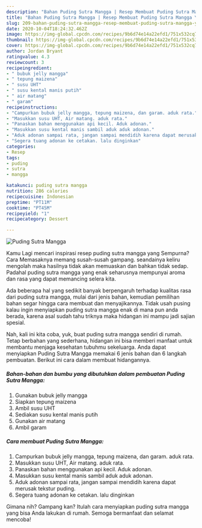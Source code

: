 ```yaml
---
description: "Bahan Puding Sutra Mangga | Resep Membuat Puding Sutra Mangga Yang Enak Dan Lezat"
title: "Bahan Puding Sutra Mangga | Resep Membuat Puding Sutra Mangga Yang Enak Dan Lezat"
slug: 209-bahan-puding-sutra-mangga-resep-membuat-puding-sutra-mangga-yang-enak-dan-lezat
date: 2020-10-04T18:24:32.462Z
image: https://img-global.cpcdn.com/recipes/9b6d74e14a22efd1/751x532cq70/puding-sutra-mangga-foto-resep-utama.jpg
thumbnail: https://img-global.cpcdn.com/recipes/9b6d74e14a22efd1/751x532cq70/puding-sutra-mangga-foto-resep-utama.jpg
cover: https://img-global.cpcdn.com/recipes/9b6d74e14a22efd1/751x532cq70/puding-sutra-mangga-foto-resep-utama.jpg
author: Jordan Bryant
ratingvalue: 4.3
reviewcount: 3
recipeingredient:
- " bubuk jelly mangga"
- " tepung maizena"
- " susu UHT"
- " susu kental manis putih"
- " air matang"
- " garam"
recipeinstructions:
- "Campurkan bubuk jelly mangga, tepung maizena, dan garam. aduk rata."
- "Masukkan susu UHT, Air matang. aduk rata."
- "Panaskan bahan menggunakan api kecil. Aduk adonan."
- "Masukkan susu kental manis sambil aduk aduk adonan."
- "Aduk adonan sampai rata, jangan sampai mendidih karena dapat merusak tekstur puding."
- "Segera tuang adonan ke cetakan. lalu dinginkan"
categories:
- Resep
tags:
- puding
- sutra
- mangga

katakunci: puding sutra mangga 
nutrition: 286 calories
recipecuisine: Indonesian
preptime: "PT11M"
cooktime: "PT45M"
recipeyield: "1"
recipecategory: Dessert

---
```



![Puding Sutra Mangga](https://img-global.cpcdn.com/recipes/9b6d74e14a22efd1/751x532cq70/puding-sutra-mangga-foto-resep-utama.jpg)

Kamu Lagi mencari inspirasi resep puding sutra mangga yang Sempurna? Cara Memasaknya memang susah-susah gampang. seandainya keliru mengolah maka hasilnya tidak akan memuaskan dan bahkan tidak sedap. Padahal puding sutra mangga yang enak seharusnya mempunyai aroma dan rasa yang dapat memancing selera kita.



Ada beberapa hal yang sedikit banyak berpengaruh terhadap kualitas rasa dari puding sutra mangga, mulai dari jenis bahan, kemudian pemilihan bahan segar hingga cara membuat dan menyajikannya. Tidak usah pusing kalau ingin menyiapkan puding sutra mangga enak di mana pun anda berada, karena asal sudah tahu triknya maka hidangan ini mampu jadi sajian spesial.


Nah, kali ini kita coba, yuk, buat puding sutra mangga sendiri di rumah. Tetap berbahan yang sederhana, hidangan ini bisa memberi manfaat untuk membantu menjaga kesehatan tubuhmu sekeluarga. Anda dapat menyiapkan Puding Sutra Mangga memakai 6 jenis bahan dan 6 langkah pembuatan. Berikut ini cara dalam membuat hidangannya.

<!--inarticleads1-->

##### Bahan-bahan dan bumbu yang dibutuhkan dalam pembuatan Puding Sutra Mangga:

1. Gunakan  bubuk jelly mangga
1. Siapkan  tepung maizena
1. Ambil  susu UHT
1. Sediakan  susu kental manis putih
1. Gunakan  air matang
1. Ambil  garam




<!--inarticleads2-->

##### Cara membuat Puding Sutra Mangga:

1. Campurkan bubuk jelly mangga, tepung maizena, dan garam. aduk rata.
1. Masukkan susu UHT, Air matang. aduk rata.
1. Panaskan bahan menggunakan api kecil. Aduk adonan.
1. Masukkan susu kental manis sambil aduk aduk adonan.
1. Aduk adonan sampai rata, jangan sampai mendidih karena dapat merusak tekstur puding.
1. Segera tuang adonan ke cetakan. lalu dinginkan




Gimana nih? Gampang kan? Itulah cara menyiapkan puding sutra mangga yang bisa Anda lakukan di rumah. Semoga bermanfaat dan selamat mencoba!
